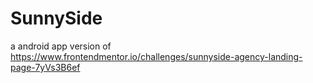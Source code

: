 # SunnySide

a android app version of https://www.frontendmentor.io/challenges/sunnyside-agency-landing-page-7yVs3B6ef
